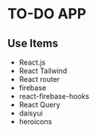 # TO-DO APP

## Use Items
* React.js
* React Tailwind
* React router
* firebase
* react-firebase-hooks
* React Query
* daisyui
* heroicons